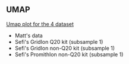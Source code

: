 ## UMAP
[Umap plot for the 4 dataset](umap_analysis_all_together.html)
* Matt's data
* Sefi's GridIon Q20 kit (subsample 1)
* Sefi's GridIon non-Q20 kit (subsample 1)
* Sefi's PromithIon non-Q20 kit (subsample 1)
